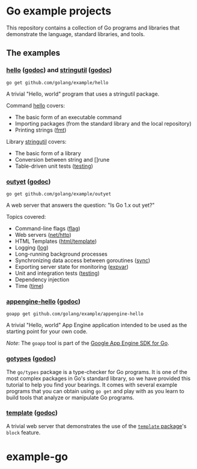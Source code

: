 # Go example projects

This repository contains a collection of Go programs and libraries that
demonstrate the language, standard libraries, and tools.

## The examples

### [hello](hello/) ([godoc](//godoc.org/github.com/golang/example/hello)) and [stringutil](stringutil/) ([godoc](//godoc.org/github.com/golang/example/stringutil))

    go get github.com/golang/example/hello

A trivial "Hello, world" program that uses a stringutil package.

Command [hello](hello/) covers:

* The basic form of an executable command
* Importing packages (from the standard library and the local repository)
* Printing strings ([fmt](//golang.org/pkg/fmt/))

Library [stringutil](stringutil/) covers:

* The basic form of a library
* Conversion between string and []rune
* Table-driven unit tests ([testing](//golang.org/pkg/testing/))

### [outyet](outyet/) ([godoc](//godoc.org/github.com/golang/example/outyet))

    go get github.com/golang/example/outyet

A web server that answers the question: "Is Go 1.x out yet?"

Topics covered:

* Command-line flags ([flag](//golang.org/pkg/flag/))
* Web servers ([net/http](//golang.org/pkg/net/http/))
* HTML Templates ([html/template](//golang.org/pkg/html/template/))
* Logging ([log](//golang.org/pkg/log/))
* Long-running background processes
* Synchronizing data access between goroutines ([sync](//golang.org/pkg/sync/))
* Exporting server state for monitoring ([expvar](//golang.org/pkg/expvar/))
* Unit and integration tests ([testing](//golang.org/pkg/testing/))
* Dependency injection
* Time ([time](//golang.org/pkg/time/))

### [appengine-hello](appengine-hello/) ([godoc](//godoc.org/github.com/golang/example/appengine-hello))

	goapp get github.com/golang/example/appengine-hello

A trivial "Hello, world" App Engine application intended to be used as the
starting point for your own code.

_Note_: The `goapp` tool is part of the [Google App Engine SDK for Go](https://cloud.google.com/appengine/downloads#Google_App_Engine_SDK_for_Go).

### [gotypes](gotypes/) ([godoc](//godoc.org/github.com/golang/example/gotypes))

The `go/types` package is a type-checker for Go programs. It is one of the most
complex packages in Go's standard library, so we have provided this tutorial to
help you find your bearings. It comes with several example programs that you
can obtain using `go get` and play with as you learn to build tools that analyze
or manipulate Go programs.

### [template](template/) ([godoc](//godoc.org/github.com/golang/example/template))

A trivial web server that demonstrates the use of the
[`template` package](https://golang.org/pkg/text/template/)'s `block` feature.
# example-go
